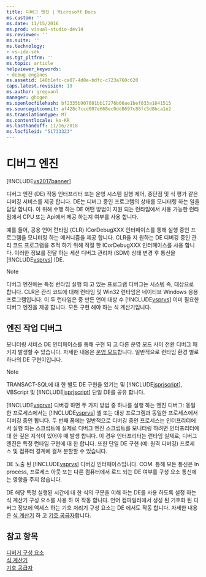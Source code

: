 ```yaml
---
title: 디버그 엔진 | Microsoft Docs
ms.custom: ''
ms.date: 11/15/2016
ms.prod: visual-studio-dev14
ms.reviewer: ''
ms.suite: ''
ms.technology:
- vs-ide-sdk
ms.tgt_pltfrm: ''
ms.topic: article
helpviewer_keywords:
- debug engines
ms.assetid: 148b1efc-ca07-4d8e-bdfc-c723a760c620
caps.latest.revision: 19
ms.author: gregvanl
manager: ghogen
ms.openlocfilehash: bf2335b907601bb17276b06ae1bef033a1641515
ms.sourcegitcommit: af428c7ccd007e668ec0dd8697c88fc5d8bca1e2
ms.translationtype: MT
ms.contentlocale: ko-KR
ms.lasthandoff: 11/16/2018
ms.locfileid: "51733323"
---
```

# <a name="debug-engine"></a>디버그 엔진
[!INCLUDE[vs2017banner](../../includes/vs2017banner.md)]

디버그 엔진 (DE) 작동 인터프리터 또는 운영 시스템 실행 제어, 중단점 및 식 평가 같은 디버깅 서비스를 제공 합니다. DE는 디버그 중인 프로그램의 상태를 모니터링 하는 일을 담당 합니다. 이 위해 수행 하는 DE 어떤 방법이 지원 되는 런타임에서 사용 가능한 런타임에서 CPU 또는 Api에서 제공 하는지 여부를 사용 합니다.  
  
 예를 들어, 공용 언어 런타임 (CLR) ICorDebugXXX 인터페이스를 통해 실행 중인 프로그램을 모니터링 하는 메커니즘을 제공 합니다. CLR을 지 원하는 DE 디버깅 중인 관리 코드 프로그램을 추적 하기 위해 적절 한 ICorDebugXXX 인터페이스를 사용 합니다. 이러한 정보를 전달 하는 세션 디버그 관리자 (SDM) 상태 변경 후 통신을 [!INCLUDE[vsprvs](../../includes/vsprvs-md.md)] IDE.  
  
> [!NOTE]
>  디버그 엔진에는 특정 런타임 실행 되 고 있는 프로그램 디버그는 시스템 즉, 대상으로 합니다. CLR은 관리 코드에 대해 런타임 및 Win32 런타임은 네이티브 Windows 응용 프로그램입니다. 이 두 런타임은 중 만든 언어 대상 수 [!INCLUDE[vsprvs](../../includes/vsprvs-md.md)] 이미 필요한 디버그 엔진을 제공 합니다. 모든 구현 해야 하는 식 계산기입니다.  
  
## <a name="debug-engine-operation"></a>엔진 작업 디버그  
 모니터링 서비스 DE 인터페이스를 통해 구현 되 고 다른 운영 모드 사이 전환 디버그 패키지 발생할 수 있습니다. 자세한 내용은 [운영 모드](../../extensibility/debugger/operational-modes.md)합니다. 일반적으로 런타임 환경 별로 하나의 DE 구현이입니다.  
  
> [!NOTE]
>  TRANSACT-SQL에 대 한 별도 DE 구현을 있기는 및 [!INCLUDE[jsprjscript](../../includes/jsprjscript-md.md)], VBScript 및 [!INCLUDE[jsprjscript](../../includes/jsprjscript-md.md)] 단일 DE를 공유 합니다.  
  
 [!INCLUDE[vsprvs](../../includes/vsprvs-md.md)] 디버깅 하면 두 가지 방법 중 하나를 실행 하는 엔진 디버그: 동일한 프로세스에서는 [!INCLUDE[vsprvs](../../includes/vsprvs-md.md)] 셸 또는 대상 프로그램과 동일한 프로세스에서 디버깅 중인 합니다. 두 번째 폼에는 일반적으로 디버깅 중인 프로세스는 인터프리터에서 실행 되는 스크립트에 실제로 디버그 엔진 스크립트를 모니터링 하려면 인터프리터에 대 한 깊은 지식이 있어야 때 발생 합니다. 이 경우 인터프리터는 런타임 실제로; 디버그 엔진은 특정 런타임 구현에 대 한 합니다. 또한 단일 DE 구현 (예: 원격 디버깅) 프로세스 및 컴퓨터 경계에 걸쳐 분할할 수 있습니다.  
  
 DE 노출 된 [!INCLUDE[vsprvs](../../includes/vsprvs-md.md)] 디버깅 인터페이스입니다. COM. 통해 모든 통신은 In process, 프로세스 아웃 또는 다른 컴퓨터에서 로드 되는 DE 여부를 구성 요소 통신에는 영향을 주지 않습니다.  
  
 DE 해당 특정 실행된 시간에 대 한 식의 구문을 이해 하는 DE를 사용 하도록 설정 하는 식 계산기 구성 요소를 사용 하 여 작동 합니다. 언어 컴파일러에서 생성 된 기호화 된 디버그 정보에 액세스 하는 기호 처리기 구성 요소는 DE 에서도 작동 합니다. 자세한 내용은 [식 계산기](../../extensibility/debugger/expression-evaluator.md) 하 고 [기호 공급자](../../extensibility/debugger/symbol-provider.md)합니다.  
  
## <a name="see-also"></a>참고 항목  
 [디버거 구성 요소](../../extensibility/debugger/debugger-components.md)   
 [식 계산기](../../extensibility/debugger/expression-evaluator.md)   
 [기호 공급자](../../extensibility/debugger/symbol-provider.md)

